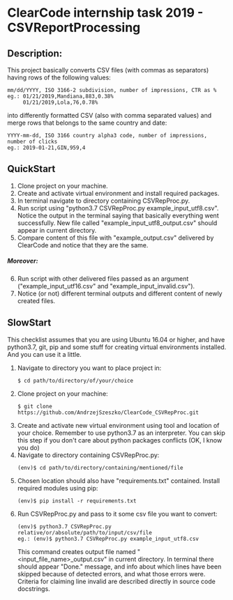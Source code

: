 # ClearCode internship task 2019 - CSVReportProcessing
## Description:
This project basically converts CSV files (with commas as separators) having rows of the following values:
```
mm/dd/YYYY, ISO 3166-2 subdivision, number of impressions, CTR as %
eg.: 01/21/2019,Mandiana,883,0.38%
     01/21/2019,Lola,76,0.78%
```
into differently formatted CSV (also with comma separated values) and merge rows that belongs to the same country and date:
```
YYYY-mm-dd, ISO 3166 country alpha3 code, number of impressions, number of clicks
eg.: 2019-01-21,GIN,959,4
```

## QuickStart
1) Clone project on your machine.
2) Create and activate virtual environment and install required packages.
3) In terminal navigate to directory containing CSVRepProc.py.
4) Run script using "python3.7 CSVRepProc.py example_input_utf8.csv". Notice the output in the terminal saying that basically everything went successfully. New file called "example_input_utf8_output.csv" should appear in current directory.
5) Compare content of this file with "example_output.csv" delivered by ClearCode and notice that they are the same.
##### Moreover:
6) Run script with other delivered files passed as an argument ("example_input_utf16.csv" and "example_input_invalid.csv").<br>
7) Notice (or not) different terminal outputs and different content of newly created files.

## SlowStart
This checklist assumes that you are using Ubuntu 16.04 or higher, and have python3.7, git, pip and some stuff for creating virtual environments installed. And you can use it a little.
1) Navigate to directory you want to place project in:
    ```
    $ cd path/to/directory/of/your/choice
    ```
2) Clone project on your machine:
    ```
    $ git clone https://github.com/AndrzejSzeszko/ClearCode_CSVRepProc.git
    ```
3) Create and activate new virtual environment using tool and location of your choice. Remember to use python3.7 as an interpreter.  You can skip this step if you don't care about python packages conflicts (OK, I know you do)
4) Navigate to directory containing CSVRepProc.py:
    ```
    (env)$ cd path/to/directory/containing/mentioned/file
    ```
5) Chosen location should also have "requirements.txt" contained. Install required modules using pip:
    ```
    (env)$ pip install -r requirements.txt
    ```
6) Run CSVRepProc.py and pass to it some csv file you want to convert:
    ```
    (env)$ python3.7 CSVRepProc.py relative/or/absolute/path/to/input/csv/file
    eg.: (env)$ python3.7 CSVRepProc.py example_input_utf8.csv
    ```
    This command creates output file named "<input_file_name>_output.csv" in current directory.
    In terminal there should appear "Done." message, and info about which lines have been skipped because of detected errors, and what those errors were. Criteria for claiming line invalid are described directly in source code docstrings.